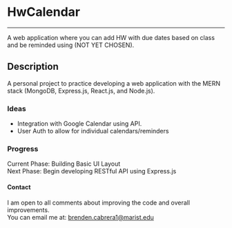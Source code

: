 # HwCalendar
***
A web application where you can add HW with due dates based on class and be reminded using (NOT YET CHOSEN).

## Description
A personal project to practice developing a web application with the MERN stack (MongoDB, Express.js, React.js, and Node.js).

### Ideas
- Integration with Google Calendar using API.
- User Auth to allow for individual calendars/reminders

### Progress
Current Phase: Building Basic UI Layout  
Next Phase: Begin developing RESTful API using Express.js


#### Contact
I am open to all comments about improving the code and overall improvements.  
You can email me at: brenden.cabrera1@marist.edu
